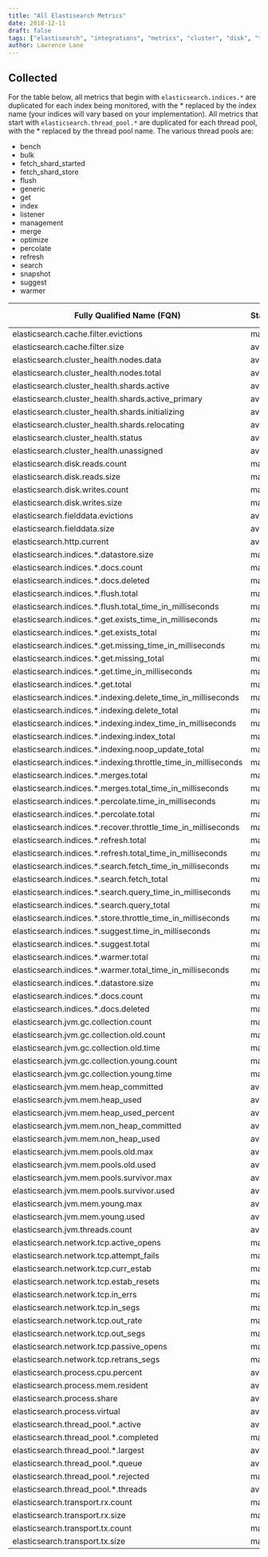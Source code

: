 ```yaml
---
title: "All Elastisearch Metrics"
date: 2018-12-11
draft: false
tags: ["elastisearch", "integrations", "metrics", "cluster", "disk", "threadpool", "indices" ]
author: Lawrence Lane
---
```

## Collected
For the table below, all metrics that begin with `elasticsearch.indices.*` are duplicated for each index being monitored, with the * replaced by the index name (your indices will vary based on your implementation). All metrics that start with `elasticsearch.thread_pool.*` are duplicated for each thread pool, with the * replaced by the thread pool name. The various thread pools are:

- bench
- bulk
- fetch_shard_started
- fetch_shard_store
- flush
- generic
- get
- index
- listener
- management
- merge
- optimize
- percolate
- refresh
- search
- snapshot
- suggest
- warmer

| Fully Qualified Name (FQN)                                     | Statistic | Units   | Min | Max  | Sparse Data Strategy(SDS) | BASE | CORR | UTIL |
|----------------------------------------------------------------|-----------|---------|-----|------|---------------------------|------|------|------|
| elasticsearch.cache.filter.evictions                           | max       | count   | 0   | none | none                      | yes  | yes  | no   |
| elasticsearch.cache.filter.size                                | average   | bytes   | 0   | none | none                      | yes  | yes  | no   |
| elasticsearch.cluster_health.nodes.data                        | average   | count   | 0   | none | none                      | yes  | no   | no   |
| elasticsearch.cluster_health.nodes.total                       | average   | count   | 0   | none | none                      | yes  | no   | no   |
| elasticsearch.cluster_health.shards.active                     | average   | count   | 0   | none | none                      | yes  | no   | no   |
| elasticsearch.cluster_health.shards.active_primary             | average   | count   | 0   | none | none                      | yes  | no   | no   |
| elasticsearch.cluster_health.shards.initializing               | average   | count   | 0   | none | none                      | yes  | no   | no   |
| elasticsearch.cluster_health.shards.relocating                 | average   | count   | 0   | none | none                      | yes  | no   | no   |
| elasticsearch.cluster_health.status                            | average   | count   | 0   | none | none                      | yes  | no   | no   |
| elasticsearch.cluster_health.unassigned                        | average   | count   | 0   | none | none                      | yes  | no   | no   |
| elasticsearch.disk.reads.count                                 | max       | count   | 0   | none | none                      | yes  | yes  | no   |
| elasticsearch.disk.reads.size                                  | max       | bytes   | 0   | none | none                      | yes  | yes  | no   |
| elasticsearch.disk.writes.count                                | max       | count   | 0   | none | none                      | yes  | yes  | no   |
| elasticsearch.disk.writes.size                                 | max       | bytes   | 0   | none | none                      | yes  | yes  | no   |
| elasticsearch.fielddata.evictions                              | average   | count   | 0   | none | none                      | yes  | no   | no   |
| elasticsearch.fielddata.size                                   | average   | bytes   | 0   | none | none                      | yes  | no   | no   |
| elasticsearch.http.current                                     | average   | count   | 0   | none | none                      | yes  | yes  | no   |
| elasticsearch.indices.*.datastore.size                         | max       | bytes   | 0   | none | none                      | yes  | yes  | no   |
| elasticsearch.indices.*.docs.count                             | max       | count   | 0   | none | none                      | yes  | yes  | no   |
| elasticsearch.indices.*.docs.deleted                           | max       | count   | 0   | none | none                      | yes  | yes  | no   |
| elasticsearch.indices.*.flush.total                            | max       | count   | 0   | none | none                      | yes  | yes  | no   |
| elasticsearch.indices.*.flush.total_time_in_milliseconds       | max       | ms      | 0   | none | none                      | yes  | yes  | no   |
| elasticsearch.indices.*.get.exists_time_in_milliseconds        | max       | ms      | 0   | none | none                      | yes  | yes  | no   |
| elasticsearch.indices.*.get.exists_total                       | max       | count   | 0   | none | none                      | yes  | yes  | no   |
| elasticsearch.indices.*.get.missing_time_in_milliseconds       | max       | ms      | 0   | none | none                      | yes  | yes  | no   |
| elasticsearch.indices.*.get.missing_total                      | max       | count   | 0   | none | none                      | yes  | yes  | no   |
| elasticsearch.indices.*.get.time_in_milliseconds               | max       | ms      | 0   | none | none                      | yes  | yes  | no   |
| elasticsearch.indices.*.get.total                              | max       | count   | 0   | none | none                      | yes  | yes  | no   |
| elasticsearch.indices.*.indexing.delete_time_in_milliseconds   | max       | ms      | 0   | none | none                      | yes  | yes  | no   |
| elasticsearch.indices.*.indexing.delete_total                  | max       | count   | 0   | none | none                      | yes  | yes  | no   |
| elasticsearch.indices.*.indexing.index_time_in_milliseconds    | max       | ms      | 0   | none | none                      | yes  | yes  | no   |
| elasticsearch.indices.*.indexing.index_total                   | max       | count   | 0   | none | none                      | yes  | yes  | no   |
| elasticsearch.indices.*.indexing.noop_update_total             | max       | count   | 0   | none | none                      | yes  | yes  | no   |
| elasticsearch.indices.*.indexing.throttle_time_in_milliseconds | max       | ms      | 0   | none | none                      | yes  | yes  | no   |
| elasticsearch.indices.*.merges.total                           | max       | count   | 0   | none | none                      | yes  | yes  | no   |
| elasticsearch.indices.*.merges.total_time_in_milliseconds      | max       | ms      | 0   | none | none                      | yes  | yes  | no   |
| elasticsearch.indices.*.percolate.time_in_milliseconds         | max       | ms      | 0   | none | none                      | yes  | yes  | no   |
| elasticsearch.indices.*.percolate.total                        | max       | count   | 0   | none | none                      | yes  | yes  | no   |
| elasticsearch.indices.*.recover.throttle_time_in_milliseconds  | max       | ms      | 0   | none | none                      | yes  | yes  | no   |
| elasticsearch.indices.*.refresh.total                          | max       | count   | 0   | none | none                      | yes  | yes  | no   |
| elasticsearch.indices.*.refresh.total_time_in_milliseconds     | max       | ms      | 0   | none | none                      | yes  | yes  | no   |
| elasticsearch.indices.*.search.fetch_time_in_milliseconds      | max       | ms      | 0   | none | none                      | yes  | yes  | no   |
| elasticsearch.indices.*.search.fetch_total                     | max       | count   | 0   | none | none                      | yes  | yes  | no   |
| elasticsearch.indices.*.search.query_time_in_milliseconds      | max       | ms      | 0   | none | none                      | yes  | yes  | no   |
| elasticsearch.indices.*.search.query_total                     | max       | count   | 0   | none | none                      | yes  | yes  | no   |
| elasticsearch.indices.*.store.throttle_time_in_milliseconds    | max       | ms      | 0   | none | none                      | yes  | yes  | no   |
| elasticsearch.indices.*.suggest.time_in_milliseconds           | max       | ms      | 0   | none | none                      | yes  | yes  | no   |
| elasticsearch.indices.*.suggest.total                          | max       | count   | 0   | none | none                      | yes  | yes  | no   |
| elasticsearch.indices.*.warmer.total                           | max       | count   | 0   | none | none                      | yes  | yes  | no   |
| elasticsearch.indices.*.warmer.total_time_in_milliseconds      | max       | ms      | 0   | none | none                      | yes  | yes  | no   |
| elasticsearch.indices.*.datastore.size                         | max       | bytes   | 0   | none | none                      | yes  | yes  | no   |
| elasticsearch.indices.*.docs.count                             | max       | count   | 0   | none | none                      | yes  | yes  | no   |
| elasticsearch.indices.*.docs.deleted                           | max       | count   | 0   | none | none                      | yes  | no   | no   |
| elasticsearch.jvm.gc.collection.count                          | max       | count   | 0   | none | none                      | yes  | no   | no   |
| elasticsearch.jvm.gc.collection.old.count                      | max       | count   | 0   | none | none                      | yes  | no   | no   |
| elasticsearch.jvm.gc.collection.old.time                       | max       | ms      | 0   | none | none                      | yes  | no   | no   |
| elasticsearch.jvm.gc.collection.young.count                    | max       | count   | 0   | none | none                      | yes  | no   | no   |
| elasticsearch.jvm.gc.collection.young.time                     | max       | ms      | 0   | none | none                      | yes  | no   | no   |
| elasticsearch.jvm.mem.heap_committed                           | average   | bytes   | 0   | none | none                      | yes  | no   | no   |
| elasticsearch.jvm.mem.heap_used                                | average   | bytes   | 0   | none | none                      | yes  | no   | no   |
| elasticsearch.jvm.mem.heap_used_percent                        | average   | percent | 0   | none | none                      | yes  | yes  | no   |
| elasticsearch.jvm.mem.non_heap_committed                       | average   | bytes   | 0   | none | none                      | yes  | no   | no   |
| elasticsearch.jvm.mem.non_heap_used                            | average   | bytes   | 0   | none | none                      | yes  | no   | no   |
| elasticsearch.jvm.mem.pools.old.max                            | average   | bytes   | 0   | none | none                      | yes  | no   | no   |
| elasticsearch.jvm.mem.pools.old.used                           | average   | bytes   | 0   | none | none                      | yes  | no   | no   |
| elasticsearch.jvm.mem.pools.survivor.max                       | average   | bytes   | 0   | none | none                      | yes  | no   | no   |
| elasticsearch.jvm.mem.pools.survivor.used                      | average   | bytes   | 0   | none | none                      | yes  | no   | no   |
| elasticsearch.jvm.mem.young.max                                | average   | bytes   | 0   | none | none                      | yes  | no   | no   |
| elasticsearch.jvm.mem.young.used                               | average   | bytes   | 0   | none | none                      | yes  | no   | no   |
| elasticsearch.jvm.threads.count                                | average   | count   | 0   | none | none                      | yes  | no   | no   |
| elasticsearch.network.tcp.active_opens                         | max       | count   | 0   | none | none                      | yes  | no   | no   |
| elasticsearch.network.tcp.attempt_fails                        | max       | count   | 0   | none | none                      | yes  | no   | no   |
| elasticsearch.network.tcp.curr_estab                           | max       | count   | 0   | none | none                      | yes  | no   | no   |
| elasticsearch.network.tcp.estab_resets                         | max       | count   | 0   | none | none                      | yes  | no   | no   |
| elasticsearch.network.tcp.in_errs                              | max       | count   | 0   | none | none                      | yes  | no   | no   |
| elasticsearch.network.tcp.in_segs                              | max       | count   | 0   | none | none                      | yes  | no   | no   |
| elasticsearch.network.tcp.out_rate                             | max       | count   | 0   | none | none                      | yes  | no   | no   |
| elasticsearch.network.tcp.out_segs                             | max       | count   | 0   | none | none                      | yes  | no   | no   |
| elasticsearch.network.tcp.passive_opens                        | max       | count   | 0   | none | none                      | yes  | no   | no   |
| elasticsearch.network.tcp.retrans_segs                         | max       | count   | 0   | none | none                      | yes  | no   | no   |
| elasticsearch.process.cpu.percent                              | average   | percent | 0   | none | none                      | yes  | no   | no   |
| elasticsearch.process.mem.resident                             | average   | bytes   | 0   | 100  | none                      | yes  | no   | no   |
| elasticsearch.process.share                                    | average   | bytes   | 0   | 100  | none                      | yes  | no   | no   |
| elasticsearch.process.virtual                                  | average   | bytes   | 0   | 100  | none                      | yes  | no   | no   |
| elasticsearch.thread_pool.*.active                             | average   | count   | 0   | 100  | none                      | yes  | no   | no   |
| elasticsearch.thread_pool.*.completed                          | max       | count   | 0   | 100  | none                      | yes  | no   | no   |
| elasticsearch.thread_pool.*.largest                            | average   | count   | 0   | 100  | none                      | yes  | no   | no   |
| elasticsearch.thread_pool.*.queue                              | average   | count   | 0   | 100  | none                      | yes  | no   | no   |
| elasticsearch.thread_pool.*.rejected                           | max       | count   | 0   | 100  | none                      | yes  | no   | no   |
| elasticsearch.thread_pool.*.threads                            | average   | count   | 0   | 100  | none                      | yes  | no   | no   |
| elasticsearch.transport.rx.count                               | max       | count   | 0   | 100  | none                      | yes  | no   | no   |
| elasticsearch.transport.rx.size                                | max       | count   | 0   | 100  | none                      | yes  | no   | no   |
| elasticsearch.transport.tx.count                               | max       | count   | 0   | 100  | none                      | yes  | no   | no   |
| elasticsearch.transport.tx.size                                | max       | count   | 0   | 100  | none                      | yes  | no   | no   |
